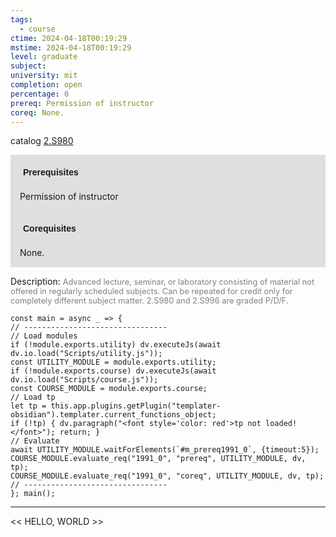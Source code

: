 ```yaml
---
tags:
  - course
ctime: 2024-04-18T00:19:29
mstime: 2024-04-18T00:19:29
level: graduate
subject: 
university: mit
completion: open
percentage: 0
prereq: Permission of instructor
coreq: None.
---
```


catalog [2.S980](http://student.mit.edu/catalog/m2c.html#2.S980)

<span style="display: block; padding: 15px; background-color: rgb(100, 100, 100, 0.2);"><font id="m_prereq1991_0" style="display: block; font-family: Arial, sans-serif; font-weight: bold; padding: 5px">Prerequisites</font><br><span id="prereq1991_0">Permission of instructor</span></span>
<span style="display: block; padding: 15px; background-color: rgb(100, 100, 100, 0.2);"><font id="m_coreq1991_0" style="display: block; font-family: Arial, sans-serif; font-weight: bold; padding: 5px">Corequisites</font><br><span id="coreq1991_0">None.</span></span>

<font style="">Description:</font>
<font style="color: grey; font-size: 0.8rem;">Advanced lecture, seminar, or laboratory consisting of material not offered in regularly scheduled subjects. Can be repeated for credit only for completely different subject matter.  2.S980 and 2.S996 are graded P/D/F.</font>

```dataviewjs
const main = async _ => {
// --------------------------------
// Load modules
if (!module.exports.utility) dv.executeJs(await dv.io.load("Scripts/utility.js"));
const UTILITY_MODULE = module.exports.utility;
if (!module.exports.course) dv.executeJs(await dv.io.load("Scripts/course.js"));
const COURSE_MODULE = module.exports.course;
// Load tp
let tp = this.app.plugins.getPlugin("templater-obsidian").templater.current_functions_object;
if (!tp) { dv.paragraph("<font style='color: red'>tp not loaded!</font>"); return; }
// Evaluate
await UTILITY_MODULE.waitForElements(`#m_prereq1991_0`, {timeout:5});
COURSE_MODULE.evaluate_req("1991_0", "prereq", UTILITY_MODULE, dv, tp);
COURSE_MODULE.evaluate_req("1991_0", "coreq", UTILITY_MODULE, dv, tp);
// --------------------------------
}; main();
```

---

<< HELLO, WORLD >>
